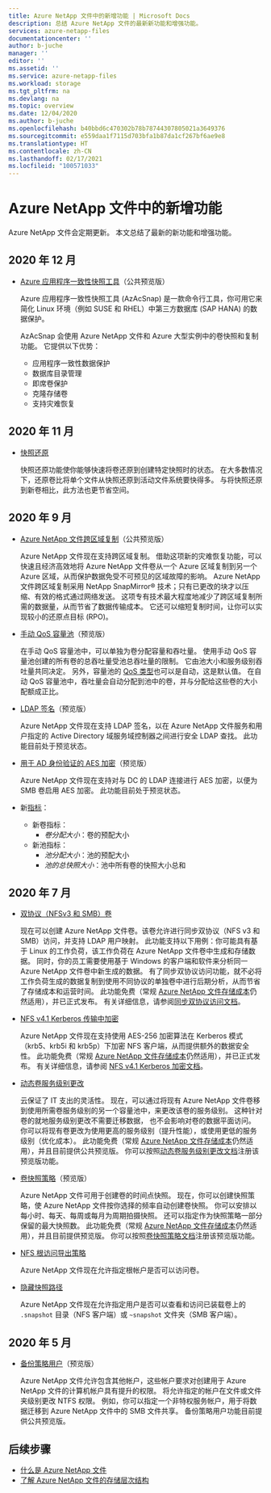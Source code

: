```yaml
---
title: Azure NetApp 文件中的新增功能 | Microsoft Docs
description: 总结 Azure NetApp 文件的最新新功能和增强功能。
services: azure-netapp-files
documentationcenter: ''
author: b-juche
manager: ''
editor: ''
ms.assetid: ''
ms.service: azure-netapp-files
ms.workload: storage
ms.tgt_pltfrm: na
ms.devlang: na
ms.topic: overview
ms.date: 12/04/2020
ms.author: b-juche
ms.openlocfilehash: b40bbd6c470302b78b78744307805021a3649376
ms.sourcegitcommit: e559daa1f7115d703bfa1b87da1cf267bf6ae9e8
ms.translationtype: HT
ms.contentlocale: zh-CN
ms.lasthandoff: 02/17/2021
ms.locfileid: "100571033"
---
```

# <a name="whats-new-in-azure-netapp-files"></a>Azure NetApp 文件中的新增功能

Azure NetApp 文件会定期更新。 本文总结了最新的新功能和增强功能。 

## <a name="december-2020"></a>2020 年 12 月

* [Azure 应用程序一致性快照工具](azacsnap-introduction.md)（公共预览版）    

    Azure 应用程序一致性快照工具 (AzAcSnap) 是一款命令行工具，你可用它来简化 Linux 环境（例如 SUSE 和 RHEL）中第三方数据库 (SAP HANA) 的数据保护。   

    AzAcSnap 会使用 Azure NetApp 文件和 Azure 大型实例中的卷快照和复制功能。 它提供以下优势：

    * 应用程序一致性数据保护 
    * 数据库目录管理 
    * 即席卷保护 
    * 克隆存储卷 
    * 支持灾难恢复 

## <a name="november-2020"></a>2020 年 11 月

* [快照还原](azure-netapp-files-manage-snapshots.md#revert-a-volume-using-snapshot-revert)

    快照还原功能使你能够快速将卷还原到创建特定快照时的状态。 在大多数情况下，还原卷比将单个文件从快照还原到活动文件系统要快得多。 与将快照还原到新卷相比，此方法也更节省空间。

## <a name="september-2020"></a>2020 年 9 月

* [Azure NetApp 文件跨区域复制](cross-region-replication-introduction.md)（公共预览版）

  Azure NetApp 文件现在支持跨区域复制。 借助这项新的灾难恢复功能，可以快速且经济高效地将 Azure NetApp 文件卷从一个 Azure 区域复制到另一个 Azure 区域，从而保护数据免受不可预见的区域故障的影响。 Azure NetApp 文件跨区域复制采用 NetApp SnapMirror® 技术；只有已更改的块才以压缩、有效的格式通过网络发送。 这项专有技术最大程度地减少了跨区域复制所需的数据量，从而节省了数据传输成本。 它还可以缩短复制时间，让你可以实现较小的还原点目标 (RPO)。

* [手动 QoS 容量池](manual-qos-capacity-pool-introduction.md)（预览版）  

    在手动 QoS 容量池中，可以单独为卷分配容量和吞吐量。 使用手动 QoS 容量池创建的所有卷的总吞吐量受池总吞吐量的限制。 它由池大小和服务级别吞吐量共同决定。 另外，容量池的 [QoS 类型](azure-netapp-files-understand-storage-hierarchy.md#qos_types)也可以是自动，这是默认值。 在自动 QoS 容量池中，吞吐量会自动分配到池中的卷，并与分配给这些卷的大小配额成正比。

* [LDAP 签名](azure-netapp-files-create-volumes-smb.md)（预览版）   

    Azure NetApp 文件现在支持 LDAP 签名，以在 Azure NetApp 文件服务和用户指定的 Active Directory 域服务域控制器之间进行安全 LDAP 查找。 此功能目前处于预览状态。

* [用于 AD 身份验证的 AES 加密](azure-netapp-files-create-volumes-smb.md)（预览版）

    Azure NetApp 文件现在支持对与 DC 的 LDAP 连接进行 AES 加密，以便为 SMB 卷启用 AES 加密。 此功能目前处于预览状态。 

* 新[指标](azure-netapp-files-metrics.md)：   

    * 新卷指标： 
        * *卷分配大小*：卷的预配大小
    * 新池指标： 
        * *池分配大小*：池的预配大小 
        * *池的总快照大小*：池中所有卷的快照大小总和

## <a name="july-2020"></a>2020 年 7 月

* [双协议（NFSv3 和 SMB）卷](create-volumes-dual-protocol.md)

    现在可以创建 Azure NetApp 文件卷。该卷允许进行同步双协议（NFS v3 和 SMB）访问，并支持 LDAP 用户映射。 此功能支持以下用例：你可能具有基于 Linux 的工作负荷，该工作负荷在 Azure NetApp 文件卷中生成和存储数据。 同时，你的员工需要使用基于 Windows 的客户端和软件来分析同一 Azure NetApp 文件卷中新生成的数据。 有了同步双协议访问功能，就不必将工作负荷生成的数据复制到使用不同协议的单独卷中进行后期分析，从而节省了存储成本和运营时间。 此功能免费（常规 [Azure NetApp 文件存储成本](https://azure.microsoft.com/pricing/details/netapp/)仍然适用），并已正式发布。 有关详细信息，请参阅[同步双协议访问文档](create-volumes-dual-protocol.MD)。

* [NFS v4.1 Kerberos 传输中加密](configure-kerberos-encryption.MD)

    Azure NetApp 文件现在支持使用 AES-256 加密算法在 Kerberos 模式（krb5、krb5i 和 krb5p）下加密 NFS 客户端，从而提供额外的数据安全性。 此功能免费（常规 [Azure NetApp 文件存储成本](https://azure.microsoft.com/pricing/details/netapp/)仍然适用），并已正式发布。 有关详细信息，请参阅 [NFS v4.1 Kerberos 加密文档](configure-kerberos-encryption.MD)。

* [动态卷服务级别更改](dynamic-change-volume-service-level.MD)

    云保证了 IT 支出的灵活性。 现在，可以通过将现有 Azure NetApp 文件卷移到使用所需卷服务级别的另一个容量池中，来更改该卷的服务级别。 这种针对卷的就地服务级别更改不需要迁移数据， 也不会影响对卷的数据平面访问。 你可以将现有卷更改为使用更高的服务级别（提升性能），或使用更低的服务级别（优化成本）。 此功能免费（常规 [Azure NetApp 文件存储成本](https://azure.microsoft.com/pricing/details/netapp/)仍然适用），并且目前提供公共预览版。 你可以按照[动态卷服务级别更改文档](dynamic-change-volume-service-level.md)注册该预览版功能。

* [卷快照策略](azure-netapp-files-manage-snapshots.md#manage-snapshot-policies)（预览版） 

    Azure NetApp 文件可用于创建卷的时间点快照。 现在，你可以创建快照策略，使 Azure NetApp 文件按你选择的频率自动创建卷快照。 你可以安排以每小时、每天、每周或每月为周期拍摄快照。 还可以指定作为快照策略一部分保留的最大快照数。 此功能免费（常规 [Azure NetApp 文件存储成本](https://azure.microsoft.com/pricing/details/netapp/)仍然适用），并且目前提供预览版。 你可以按照[卷快照策略文档](azure-netapp-files-manage-snapshots.md#manage-snapshot-policies)注册该预览版功能。

* [NFS 根访问导出策略](azure-netapp-files-configure-export-policy.md)

    Azure NetApp 文件现在允许指定根帐户是否可以访问卷。 

* [隐藏快照路径](azure-netapp-files-manage-snapshots.md#restore-a-file-from-a-snapshot-using-a-client)

    Azure NetApp 文件现在允许指定用户是否可以查看和访问已装载卷上的 `.snapshot` 目录（NFS 客户端）或 `~snapshot` 文件夹（SMB 客户端）。

## <a name="may-2020"></a>2020 年 5 月

* [备份策略用户](create-active-directory-connections.md)（预览版）

    Azure NetApp 文件允许包含其他帐户，这些帐户要求对创建用于 Azure NetApp 文件的计算机帐户具有提升的权限。 将允许指定的帐户在文件或文件夹级别更改 NTFS 权限。 例如，你可以指定一个非特权服务帐户，用于将数据迁移到 Azure NetApp 文件中的 SMB 文件共享。 备份策略用户功能目前提供公共预览版。

## <a name="next-steps"></a>后续步骤
* [什么是 Azure NetApp 文件](azure-netapp-files-introduction.md)
* [了解 Azure NetApp 文件的存储层次结构](azure-netapp-files-understand-storage-hierarchy.md) 
